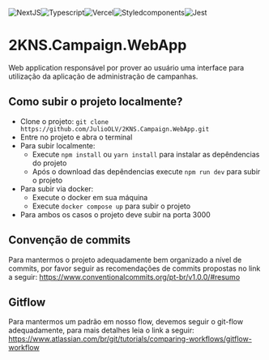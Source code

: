 ![NextJS](https://img.shields.io/badge/Next.js-000000.svg?style=for-the-badge&logo=nextdotjs&logoColor=white)![Typescript](https://img.shields.io/badge/TypeScript-3178C6.svg?style=for-the-badge&logo=TypeScript&logoColor=white)![Vercel](https://img.shields.io/badge/Vercel-000000.svg?style=for-the-badge&logo=Vercel&logoColor=white)![Styledcomponents](https://img.shields.io/badge/styledcomponents-DB7093.svg?style=for-the-badge&logo=styled-components&logoColor=white)![Jest](https://img.shields.io/badge/Jest-C21325.svg?style=for-the-badge&logo=Jest&logoColor=white)

# 2KNS.Campaign.WebApp

Web application responsável por prover ao usuário uma interface para utilização da aplicação de administração de campanhas.

## Como subir o projeto localmente?

- Clone o projeto: `git clone https://github.com/JulioOLV/2KNS.Campaign.WebApp.git`
- Entre no projeto e abra o terminal
- Para subir localmente:
  - Execute `npm install` ou `yarn install` para instalar as depêndencias do projeto
  - Após o download das depêndencias execute `npm run dev` para subir o projeto
- Para subir via docker:
  - Execute o docker em sua máquina
  - Execute `docker compose up` para subir o projeto
- Para ambos os casos o projeto deve subir na porta 3000

## Convenção de commits
Para mantermos o projeto adequadamente bem organizado a nível de commits, por favor seguir as recomendações de commits propostas no link a seguir: https://www.conventionalcommits.org/pt-br/v1.0.0/#resumo

## Gitflow
Para mantermos um padrão em nosso flow, devemos seguir o git-flow adequadamente, para mais detalhes leia o link a seguir: https://www.atlassian.com/br/git/tutorials/comparing-workflows/gitflow-workflow
